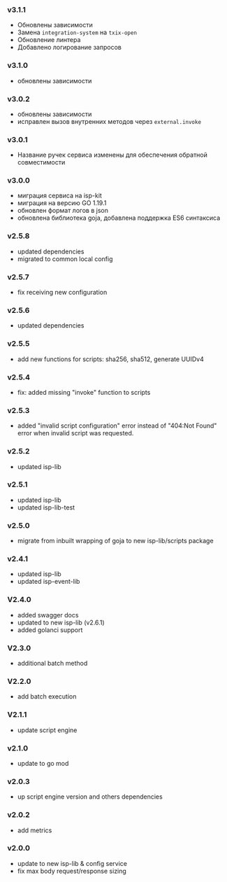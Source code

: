 ### v3.1.1
* Обновлены зависимости
* Замена `integration-system` на `txix-open`
* Обновление линтера
* Добавлено логирование запросов
### v3.1.0
* обновлены зависимости
### v3.0.2
* обновлены зависимости
* исправлен вызов внутренних методов через `external.invoke`
### v3.0.1
* Название ручек сервиса изменены для обеспечения обратной совместимости
### v3.0.0
* миграция сервиса на isp-kit
* миграция на версию GO 1.19.1
* обновлен формат логов в json
* обновлена библиотека goja, добавлена поддержка ES6 синтаксиса
### v2.5.8
* updated dependencies
* migrated to common local config
### v2.5.7
* fix receiving new configuration
### v2.5.6
* updated dependencies
### v2.5.5
* add new functions for scripts: sha256, sha512, generate UUIDv4
### v2.5.4
* fix: added missing "invoke" function to scripts
### v2.5.3
* added "invalid script configuration" error instead of "404:Not Found" error when invalid script was requested.
### v2.5.2
* updated isp-lib
### v2.5.1
* updated isp-lib
* updated isp-lib-test
### v2.5.0
* migrate from inbuilt wrapping of goja to new isp-lib/scripts package
### v2.4.1
* updated isp-lib
* updated isp-event-lib
### V2.4.0
* added swagger docs
* updated to new isp-lib (v2.6.1)
* added golanci support
### V2.3.0
* additional batch method 
### V2.2.0
* add batch execution
### V2.1.1
* update script engine
### v2.1.0
* update to go mod
### v2.0.3
* up script engine version and others dependencies
### v2.0.2
* add metrics
### v2.0.0
* update to new isp-lib & config service
* fix max body request/response sizing
